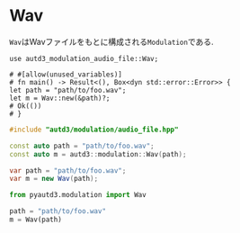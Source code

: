 # Wav

`Wav`はWavファイルをもとに構成される`Modulation`である.

```rust,should_panic
use autd3_modulation_audio_file::Wav;

# #[allow(unused_variables)]
# fn main() -> Result<(), Box<dyn std::error::Error>> {
let path = "path/to/foo.wav";
let m = Wav::new(&path)?;
# Ok(())
# }
```

```cpp
#include "autd3/modulation/audio_file.hpp"

const auto path = "path/to/foo.wav";
const auto m = autd3::modulation::Wav(path);
```

```cs
var path = "path/to/foo.wav";
var m = new Wav(path);
```

```python
from pyautd3.modulation import Wav

path = "path/to/foo.wav"
m = Wav(path)
```
